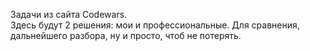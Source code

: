 Задачи из сайта Codewars. <br>
Здесь будут 2 решения: мои и профессиональные. Для сравнения, дальнейшего разбора, ну и просто, чтоб не потерять.
